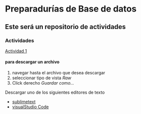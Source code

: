 # Preparadurías de Base de datos

## Este será un repositorio de actividades

### Actividades
[Actividad 1](https://github.com/bunterg/preparaduria/tree/master/Actividad%201)

#### para descargar un archivo
1. navegar hasta el archivo que desea descargar
2. seleccionar tipo de vista _Raw_
3. Click derecho _Guardar como..._ 

Descargar uno de los siguientes editores de texto
* [sublimetext](https://www.sublimetext.com/)
* [visualStudio Code](https://code.visualstudio.com/)

